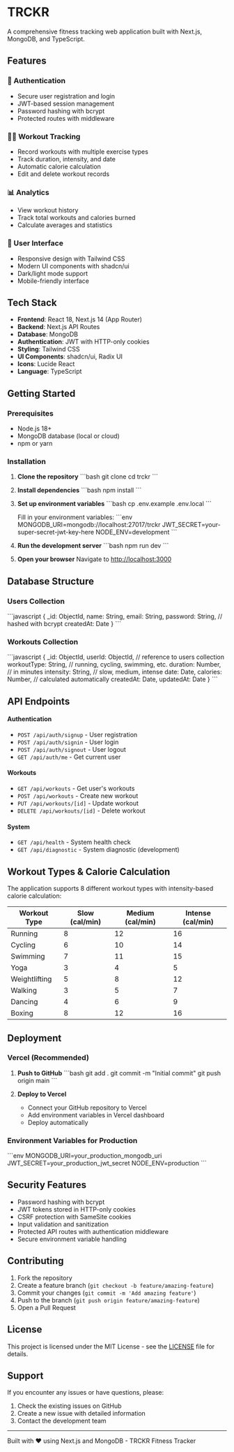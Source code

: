 # TRCKR

A comprehensive fitness tracking web application built with Next.js, MongoDB, and TypeScript.

## Features

### 🔐 Authentication
- Secure user registration and login
- JWT-based session management
- Password hashing with bcrypt
- Protected routes with middleware

### 🏃‍♂️ Workout Tracking
- Record workouts with multiple exercise types
- Track duration, intensity, and date
- Automatic calorie calculation
- Edit and delete workout records

### 📊 Analytics
- View workout history
- Track total workouts and calories burned
- Calculate averages and statistics

### 🎨 User Interface
- Responsive design with Tailwind CSS
- Modern UI components with shadcn/ui
- Dark/light mode support
- Mobile-friendly interface

## Tech Stack

- **Frontend**: React 18, Next.js 14 (App Router)
- **Backend**: Next.js API Routes
- **Database**: MongoDB
- **Authentication**: JWT with HTTP-only cookies
- **Styling**: Tailwind CSS
- **UI Components**: shadcn/ui, Radix UI
- **Icons**: Lucide React
- **Language**: TypeScript

## Getting Started

### Prerequisites

- Node.js 18+ 
- MongoDB database (local or cloud)
- npm or yarn

### Installation

1. **Clone the repository**
   \`\`\`bash
   git clone <repository-url>
   cd trckr
   \`\`\`

2. **Install dependencies**
   \`\`\`bash
   npm install
   \`\`\`

3. **Set up environment variables**
   \`\`\`bash
   cp .env.example .env.local
   \`\`\`
   
   Fill in your environment variables:
   \`\`\`env
   MONGODB_URI=mongodb://localhost:27017/trckr
   JWT_SECRET=your-super-secret-jwt-key-here
   NODE_ENV=development
   \`\`\`

4. **Run the development server**
   \`\`\`bash
   npm run dev
   \`\`\`

5. **Open your browser**
   Navigate to [http://localhost:3000](http://localhost:3000)

## Database Structure

### Users Collection
\`\`\`javascript
{
  _id: ObjectId,
  name: String,
  email: String,
  password: String, // hashed with bcrypt
  createdAt: Date
}
\`\`\`

### Workouts Collection
\`\`\`javascript
{
  _id: ObjectId,
  userId: ObjectId, // reference to users collection
  workoutType: String, // running, cycling, swimming, etc.
  duration: Number, // in minutes
  intensity: String, // slow, medium, intense
  date: Date,
  calories: Number, // calculated automatically
  createdAt: Date,
  updatedAt: Date
}
\`\`\`

## API Endpoints

#### Authentication
- `POST /api/auth/signup` - User registration
- `POST /api/auth/signin` - User login  
- `POST /api/auth/signout` - User logout
- `GET /api/auth/me` - Get current user

#### Workouts
- `GET /api/workouts` - Get user's workouts
- `POST /api/workouts` - Create new workout
- `PUT /api/workouts/[id]` - Update workout
- `DELETE /api/workouts/[id]` - Delete workout

#### System
- `GET /api/health` - System health check
- `GET /api/diagnostic` - System diagnostic (development)

## Workout Types & Calorie Calculation

The application supports 8 different workout types with intensity-based calorie calculation:

| Workout Type | Slow (cal/min) | Medium (cal/min) | Intense (cal/min) |
|--------------|----------------|------------------|-------------------|
| Running      | 8              | 12               | 16                |
| Cycling      | 6              | 10               | 14                |
| Swimming     | 7              | 11               | 15                |
| Yoga         | 3              | 4                | 5                 |
| Weightlifting| 5              | 8                | 12                |
| Walking      | 3              | 5                | 7                 |
| Dancing      | 4              | 6                | 9                 |
| Boxing       | 8              | 12               | 16                |

## Deployment

### Vercel (Recommended)

1. **Push to GitHub**
   \`\`\`bash
   git add .
   git commit -m "Initial commit"
   git push origin main
   \`\`\`

2. **Deploy to Vercel**
   - Connect your GitHub repository to Vercel
   - Add environment variables in Vercel dashboard
   - Deploy automatically

### Environment Variables for Production
\`\`\`env
MONGODB_URI=your_production_mongodb_uri
JWT_SECRET=your_production_jwt_secret
NODE_ENV=production
\`\`\`

## Security Features

- Password hashing with bcrypt
- JWT tokens stored in HTTP-only cookies
- CSRF protection with SameSite cookies
- Input validation and sanitization
- Protected API routes with authentication middleware
- Secure environment variable handling

## Contributing

1. Fork the repository
2. Create a feature branch (`git checkout -b feature/amazing-feature`)
3. Commit your changes (`git commit -m 'Add amazing feature'`)
4. Push to the branch (`git push origin feature/amazing-feature`)
5. Open a Pull Request

## License

This project is licensed under the MIT License - see the [LICENSE](LICENSE) file for details.

## Support

If you encounter any issues or have questions, please:
1. Check the existing issues on GitHub
2. Create a new issue with detailed information
3. Contact the development team

---

Built with ❤️ using Next.js and MongoDB - TRCKR Fitness Tracker
